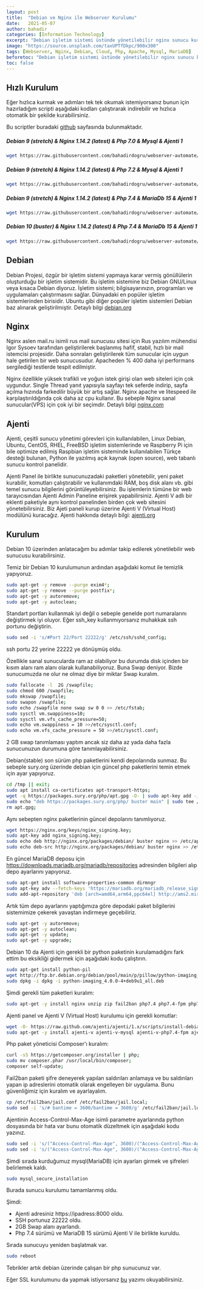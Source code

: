 ```yaml
---
layout: post
title:  "Debian ve Nginx ile Webserver Kurulumu"
date:   2021-05-07
author: bahadir
categories: [Information Technology]
excerpt: "Debian işletim sistemi üstünde yönetilebilir nginx sunucu kurmayı ve ayarlamayı anlattım."
image: "https://source.unsplash.com/taxUPTfDkpc/900x300" 
tags: [Webserver, Nginx, Debian, Cloud, Php, Apache, Mysql, MariaDB]
beforetoc: "Debian işletim sistemi üstünde yönetilebilir nginx sunucu kurmayı ve ayarlamayı anlattım."
toc: false
---
```

## Hızlı Kurulum

Eğer hızlıca kurmak ve adımları tek tek okumak istemiyorsanız bunun için hazırladığım scripti aşağıdaki kodları çalıştırarak indirebilir ve hızlıca otomatik bir şekilde kurabilirsiniz.

Bu scriptler buradaki [github](https://github.com/bahadirdogru/webserver-automate) sayfasında bulunmaktadır.

##### Debian 9 (stretch) & Nginx 1.14.2 (latest) & Php 7.0 & Mysql & Ajenti 1
```bash
wget https://raw.githubusercontent.com/bahadirdogru/webserver-automate/master/Install_server_debian_9-php7.0.sh | sh Install_server_debian_9-php7.0.sh
```

##### Debian 9 (stretch) & Nginx 1.14.2 (latest) & Php 7.2 & Mysql & Ajenti 1
```bash
wget https://raw.githubusercontent.com/bahadirdogru/webserver-automate/master/debian9-nginx-php7.2-mysql8-ajenti.sh | sh debian9-nginx-php7.2-mysql8-ajenti.sh
```

##### Debian 9 (stretch) & Nginx 1.14.2 (latest) & Php 7.4 & MariaDb 15 & Ajenti 1
```bash
wget https://raw.githubusercontent.com/bahadirdogru/webserver-automate/master/debian9-php7.4-nginx-mariadb-ajenti.sh |sh debian9-php7.4-nginx-mariadb-ajenti.sh
```

##### Debian 10 (buster) & Nginx 1.14.2 (latest) & Php 7.4 & MariaDb 15 & Ajenti 1
```bash
wget https://raw.githubusercontent.com/bahadirdogru/webserver-automate/master/debian10-php7.4-nginx-mariadb-ajenti.sh | sh debian10-php7.4-nginx-mariadb-ajenti.sh
```

## Debian

Debian Projesi, özgür bir işletim sistemi yapmaya karar vermiş gönüllülerin oluşturduğu bir işletim sistemidir. Bu işletim sistemine biz Debian GNU/Linux veya kısaca Debian diyoruz. İşletim sistemi; bilgisayarınızın, programları ve uygulamaları çalıştırmasını sağlar. Dünyadaki en popüler işletim sistemlerinden birisidir. Ubuntu gibi diğer popüler işletim sistemleri Debian baz alınarak geliştirilmiştir. Detaylı bilgi [debian.org](https://www.debian.org/intro/about.tr.html)

## Nginx

Nginx aslen mail.ru isimli rus mail sunucusu sitesi için Rus yazılım mühendisi Igor Sysoev tarafından geliştirilerek başlanmış hafif, stabil, hızlı bir mail istemcisi projesidir. Daha sonraları geliştirilerek tüm sunucular için uygun hale getirilen bir web sunucusudur. Apacheden % 400 daha iyi performans sergilediği testlerde tespit edilmiştir. 

Nginx özellikle yüksek trafikli ve yoğun istek girişi olan web siteleri için çok uygundur. Single Thread yanıt yapısıyla sayfayı tek seferde indirip, sayfa açılma hızında farkedilir büyük bir artış sağlar. Nginx apache ve litespeed ile karşılaştırıldığında çok daha az cpu kullanır. Bu sebeple Nginx sanal sunucular(VPS) için çok iyi bir seçimdir. Detaylı bilgi [nginx.com](https://www.nginx.com/careers/#history-nginx)

## Ajenti

Ajenti, çeşitli sunucu yönetimi görevleri için kullanılabilen, Linux Debian, Ubuntu, CentOS, RHEL, FreeBSD işletim sistemlerinde ve Raspberry Pi için bile optimize edilmiş Raspbian işletim sisteminde kullanılabilen Türkçe desteği bulunan, Python ile yazılmış açık kaynak (open source), web tabanlı sunucu kontrol panelidir.

Ajenti Panel ile birlikte sunucunuzadaki paketleri yönetebilir, yeni paket kurabilir, komutları çalıştırabilir ve kullanımdaki RAM, boş disk alanı vb. gibi temel sunucu bilgilerini görüntüleyebilirsiniz. Bu işlemlerin tümüne bir web tarayıcısından Ajenti Admin Paneline erişirek yapabilirsiniz. Ajenti V adlı bir eklenti paketiyle aynı kontrol panelinden birden çok web sitesini yönetebilirsiniz. Biz Ajeti paneli kurup üzerine Ajenti V (Virtual Host) modülünü kuracağız.
Ajenti hakkında detaylı bilgi: [ajenti.org](https://ajenti.org/)

## Kurulum

Debian 10 üzerinden anlatacağım bu adımlar takip edilerek yönetilebilir web sunucusu kurabilirsiniz.

Temiz bir Debian 10 kurulumunun ardından aşağıdaki komut ile temizlik yapıyoruz.

```bash
sudo apt-get -y remove --purge exim4*; 
sudo apt-get -y remove --purge postfix*; 
sudo apt-get -y autoremove;
sudo apt-get -y autoclean;
```

Standart portları kullanmak iyi değil o sebeple genelde port numaralarını değiştirmek iyi oluyor. Eğer ssh_key kullanmıyorsanız muhakkak ssh portunu değiştirin.

```bash
sudo sed -i 's/#Port 22/Port 22222/g' /etc/ssh/sshd_config;
```

ssh portu 22 yerine 22222 ye dönüşmüş oldu.

Özellikle sanal sunucularda ram az olabiliyor bu durumda disk içinden bir kısım alanı ram alanı olarak kullanabiliyoruz. Buna Swap deniyor. Bizde sunucumuzda ne olur ne olmaz diye bir miktar Swap kuralım.

```bash
sudo fallocate -l  2G /swapfile;
sudo chmod 600 /swapfile;
sudo mkswap /swapfile;
sudo swapon /swapfile;
sudo echo /swapfile none swap sw 0 0 >> /etc/fstab;
sudo sysctl vm.swappiness=10;
sudo sysctl vm.vfs_cache_pressure=50;
sudo echo vm.swappiness = 10 >>/etc/sysctl.conf;
sudo echo vm.vfs_cache_pressure = 50 >>/etc/sysctl.conf;
```

2 GB swap tanımlaması yaptım ancak siz daha az yada daha fazla sunucunuzun durumuna göre tanımlayabilirsiniz.

Debian(stable) son sürüm php paketlerini kendi depolarında sunmaz. Bu sebeple sury.org üzerinde debian için güncel php paketlerini temin etmek için ayar yapıyoruz.

```bash
cd /tmp || exit;
sudo apt install ca-certificates apt-transport-https;
wget -q https://packages.sury.org/php/apt.gpg -O- | sudo apt-key add -;
sudo echo "deb https://packages.sury.org/php/ buster main" | sudo tee /etc/apt/sources.list.d/php.list;
rm apt.gpg;
```

Aynı sebepten nginx paketlerinin güncel depolarını tanımlıyoruz.

```bash
wget https://nginx.org/keys/nginx_signing.key;
sudo apt-key add nginx_signing.key;
sudo echo deb http://nginx.org/packages/debian/ buster nginx >> /etc/apt/sources.list;
sudo echo deb-src http://nginx.org/packages/debian/ buster nginx >> /etc/apt/sources.list;
```

En güncel MariaDB deposu için https://downloads.mariadb.org/mariadb/repositories adresinden bilgileri alıp depo ayarlarını yapıyoruz.

```bash
sudo apt-get install software-properties-common dirmngr
sudo apt-key adv --fetch-keys 'https://mariadb.org/mariadb_release_signing_key.asc'
sudo add-apt-repository 'deb [arch=amd64,arm64,ppc64el] http://ams2.mirrors.digitalocean.com/mariadb/repo/10.5/debian buster main'
```

Artık tüm depo ayarlarını yaptığımıza göre depodaki paket bilgilerini sistemimize çekerek yavaştan indirmeye geçebiliriz.

```bash
sudo apt-get -y autoremove;
sudo apt-get -y autoclean;
sudo apt-get -y update;
sudo apt-get -y upgrade;
```

Debian 10 da Ajenti için gerekli bir python paketinin kurulamadığını fark ettim bu eksikliği gidermek için aşağıdaki kodu çalıştırın.

```bash
sudo apt-get install python-pil
wget http://ftp.br.debian.org/debian/pool/main/p/pillow/python-imaging_4.0.0-4+deb9u1_all.deb
sudo dpkg -i dpkg -i python-imaging_4.0.0-4+deb9u1_all.deb
```

Şimdi gerekli tüm paketleri kuralım:

```bash
sudo apt-get -y install nginx unzip zip fail2ban php7.4 php7.4-fpm php7.4-mbstring php7.4-curl php7.4-gd php7.4-mysql php7.4-soap php7.4-xml php7.4-json php7.4-zip php7.4-cli php7.4-opcache php7.4-common php7.4-readline mariadb-server redis-server memcached php-redis php-memcached;
```

Ajenti panel ve Ajenti V (Virtual Host) kurulumu için gerekli komutlar:

```bash
wget -O- https://raw.github.com/ajenti/ajenti/1.x/scripts/install-debian.sh | sh;
sudo apt-get -y install ajenti-v ajenti-v-mysql ajenti-v-php7.4-fpm ajenti-v-ftp-pureftpd ajenti-v-nginx;
```

Php paket yöneticisi Composer'ı kuralım:
```bash
curl -sS https://getcomposer.org/installer | php;
sudo mv composer.phar /usr/local/bin/composer;
composer self-update;
```

Fail2ban paketi şifre deneyerek yapılan saldırıları anlamaya ve bu saldırıları yapan ip adreslerini otomatik olarak engelleyen bir uygulama. Bunu güvenliğimiz için kuralım ve ayarlayalım.

```bash
cp /etc/fail2ban/jail.conf /etc/fail2ban/jail.local;
sudo sed -i 's/# bantime = 3600/bantime = 3600/g' /etc/fail2ban/jail.local;
```

Ajentinin Access-Control-Max-Age isimli parametre ayarlarında python dosyasında bir hata var bunu otomatik düzeltmek için aşağıdaki kodu yazınız.

```bash
sudo sed -i 's/("Access-Control-Max-Age", 3600)/("Access-Control-Max-Age", "7200")/g' /usr/share/pyshared/socketio/transports.py;
sudo sed -i 's/("Access-Control-Max-Age", 3600)/("Access-Control-Max-Age", "7200")/g' /usr/share/pyshared/socketio/handler.py;
```

Şimdi sırada kurduğumuz mysql(MariaDB) için ayarları girmek ve şifreleri belirlemek kaldı.

```bash
sudo mysql_secure_installation
```

Burada sunucu kurulumu tamamlanmış oldu.

Şimdi:

- Ajenti adresiniz https://ipadress:8000 oldu.
- SSH portunuz 22222 oldu.
- 2GB Swap alanı ayarlandı.
- Php 7.4 sürümü ve MariaDB 15 sürümü Ajenti V ile birlikte kuruldu.

Sırada sunucuyu yeniden başlatmak var.

```bash
sudo reboot
```

Tebrikler artık debian üzerinde çalışan bir php sunucunuz var.

Eğer SSL kurulumunu da yapmak istiyorsanız [bu](/letsencrypt-ile-ssl-kurulumu) yazımı okuyabilirsiniz.